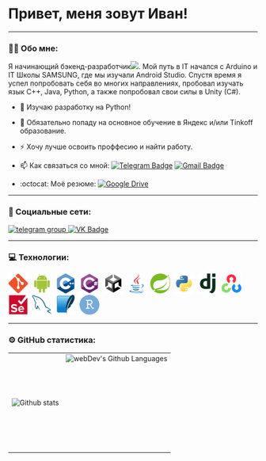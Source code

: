 
# Привет, меня зовут Иван!

---

### :man_technologist: Обо мне:

Я начинающий бэкенд-разработчик<img src="https://media.giphy.com/media/WUlplcMpOCEmTGBtBW/giphy.gif" width="30px">. Мой путь в IT начался с Arduino и IT Школы SAMSUNG, где мы изучали Android Studio. Спустя время я успел попробовать себя во многих направлениях, пробовал изучать язык C++, Java, Python, а также попробовал свои силы в Unity (C#).

- :telescope: Изучаю разработку на Python!

- :seedling: Обязательно попаду на основное обучение в Яндекс и/или Tinkoff образование.

- :zap: Хочу лучше освоить проффесию и найти работу.

- :mailbox: Как связаться со мной: [![Telegram Badge](https://img.shields.io/badge/-onepantsu-blue?style=flat&logo=Telegram&logoColor=white)](https://t.me/onepantsu) [![Gmail Badge](https://img.shields.io/badge/-Gmail-red?style=flat&logo=Gmail&logoColor=white)](mailto:conandet@mail.ru)

- :octocat: Моё резюме: [![Google Drive](https://img.shields.io/badge/Google%20Drive-4285F4?style=flat&logo=googledrive&logoColor=white)](https://drive.google.com/file/d/1mzlUJnriR4Iwiyvd5X46lINZakeurrrT/view?usp=sharing)
---

### 🤝 Социальные сети:

  <div id="badges">
    <a href="https://t.me/onepantsu" target="_blank">
      <img src="https://cdn-icons-png.flaticon.com/512/2111/2111646.png" width="40" height="40" alt="telegram group" />
    </a>
    <a href="https://vk.com/onepantsu" target="_blank">
      <img src="https://cdn-icons-png.flaticon.com/512/145/145813.png" width="40" height="40" alt="VK Badge"/>
    </a>
  </div>

---

### 💻 Технологии:

<div>
  <img src="https://github.com/devicons/devicon/blob/master/icons/git/git-original.svg" title="git" alt="git" width="40" height="40"/>&nbsp
  <img src="https://github.com/devicons/devicon/blob/master/icons/android/android-original.svg" title="android studio" alt="android studio" width="40" height="40"/>&nbsp
  <img src="https://github.com/devicons/devicon/blob/master/icons/cplusplus/cplusplus-original.svg" title="c++" alt="c++" width="40" height="40"/>&nbsp
  <img src="https://github.com/devicons/devicon/blob/master/icons/csharp/csharp-original.svg" title="c#" alt="c#" width="40" height="40"/>&nbsp
  <img src="https://github.com/devicons/devicon/blob/master/icons/unity/unity-original.svg" title="unity" alt="unity" width="40" height="40"/>&nbsp
  <img src="https://github.com/devicons/devicon/blob/master/icons/java/java-original.svg" title="java" alt="java" width="40" height="40"/>&nbsp
  <img src="https://github.com/devicons/devicon/blob/master/icons/spring/spring-original.svg" title="spring" alt="spring" width="40" height="40"/>&nbsp
  <img src="https://github.com/devicons/devicon/blob/master/icons/python/python-original.svg" title="python" alt="python" width="40" height="40"/>&nbsp
  <img src="https://github.com/devicons/devicon/blob/master/icons/django/django-plain.svg" title="django" alt="django" width="40" height="40"/>&nbsp
  <img src="https://github.com/devicons/devicon/blob/master/icons/opencv/opencv-original.svg" title="opencv" alt="opencv" width="40" height="40"/>&nbsp
  <img src="https://github.com/devicons/devicon/blob/master/icons/selenium/selenium-original.svg" title="selenium" alt="selenium" width="40" height="40"/>&nbsp
  <img src="https://github.com/devicons/devicon/blob/master/icons/mysql/mysql-original.svg" title="mysql" alt="mysql" width="40" height="40"/>&nbsp
  <img src="https://github.com/devicons/devicon/blob/master/icons/sqlite/sqlite-original.svg" title="sqlite" alt="sqlite" width="40" height="40"/>&nbsp
  <img src="https://github.com/devicons/devicon/blob/master/icons/rstudio/rstudio-original.svg" title="rstudio" alt="rstudio" width="40" height="40"/>&nbsp;
</div>

---

### ⚙️ GitHub статистика:

<table>
  <tr>
    <td>
      <img align="left" src="http://github-readme-streak-stats.herokuapp.com?user=ONEPANTSU&theme=dark&background=000000" alt="Github stats" />
    </td>
    <td>
      <img height="195px" align="right" alt="webDev's Github Languages" src="https://github-readme-stats-sigma-five.vercel.app/api/top-langs/?username=ONEPANTSU&layout=compact&theme=vision-friendly-dark" />
    </td>
  </tr>
</table>
